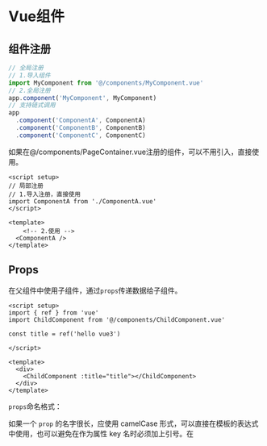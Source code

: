 # Vue组件

## 组件注册

```javascript
// 全局注册
// 1.导入组件
import MyComponent from '@/components/MyComponent.vue'
// 2.全局注册
app.component('MyComponent', MyComponent)
// 支持链式调用
app
  .component('ComponentA', ComponentA)
  .component('ComponentB', ComponentB)
  .component('ComponentC', ComponentC)
```

如果在@/components/PageContainer.vue注册的组件，可以不用引入，直接使用。

```vue
<script setup>
// 局部注册
// 1.导入注册，直接使用
import ComponentA from './ComponentA.vue'
</script>

<template>
	<!-- 2.使用 -->
  <ComponentA />
</template>
```

## Props

在父组件中使用子组件，通过`props`传递数据给子组件。

```vue
<script setup>
import { ref } from 'vue'
import ChildComponent from '@/components/ChildComponent.vue'

const title = ref('hello vue3')

</script>

<template>
  <div>
    <ChildComponent :title="title"></ChildComponent>
  </div>
</template>
```

`props`命名格式：

如果一个 `prop` 的名字很长，应使用 camelCase 形式，可以直接在模板的表达式中使用，也可以避免在作为属性 key 名时必须加上引号。在<template>模板内为了和 HTML attribute 对齐，通常会将其写为 kebab-case 形式。

```vue
defineProps({
  greetingMessage: String
})

<span>{{ greetingMessage }}</span>
<MyComponent greeting-message="hello" />
```

静态/动态props：

```vue
// 静态
<BlogPost title="My journey with Vue" />
// 动态v-bind简写:
<BlogPost :title="post.title" />
```

在子组件中通过 `defineProps()`接收父组件传递的值，告诉子组件会接收哪些外部数据。可以是数组类型`defineProps(['title'])`或者对象类型。

```vue
<script setup>
const props = defineProps({
  title: {
    type: String,
    required: true
  }
})

</script>

<template>
  <div>
    {{ props.title }}
  </div>
</template>
```

props校验

```javascript
const props = defineProps({
  propA: {
    type: String | [Array, Number],  // 类型，一种或多种类型
    required: true, // 是否必传
    default: ,// 默认值
    // 如果是对象或数组需要工厂函数返回
    default() {
    	return 
  	},
  	validator(value, props) { // 在 3.4+ 中完整的 props 作为第二个参数传入
   	 return
  	}
  }
})
```

```javascript
defineProps({
  // 基础类型检查
  propA: Number,
  // 多种可能的类型
  propB: [String, Number],
  // 必传，且为 String 类型
  propC: {
    type: String,
    required: true
  },
  // Number 类型的默认值
  propE: {
    type: Number,
    default: 100
  },
  // 对象类型的默认值
  propF: {
    type: Object,
    // 对象或数组的默认值
    // 必须从一个工厂函数返回。
    // 该函数接收组件所接收到的原始 prop 作为参数。
    default(rawProps) {
      return { message: 'hello' }
    }
  },
  // 自定义类型校验函数
  // 在 3.4+ 中完整的 props 作为第二个参数传入
  propG: {
    validator(value, props) {
      // The value must match one of these strings
      return ['success', 'warning', 'danger'].includes(value)
    }
  }
})
```

##  事件

**子组件使用 `defineEmits`** 来定义和发射事件

- 在子组件中，使用 `defineEmits` 来声明可以触发的事件。
- 通过`emits('事件名', 参数)`将该事件发射数据到父组件。
- 子组件的数据通过`defineEmits`来传递给父组件。

```javascript
<script setup>
const props = defineProps({
  title: {
    type: String,
    required: true
  },
  count: {
    type: Number,
    required: true
  }
})

const emits = defineEmits(['increment'])
const emitIncrement = (n) => {
  emits('increment', n)
}
</script>

<template>
  <div>
    {{ props.title }}
    <button @click="emitIncrement(5)">click me increment count: {{ count }}</button>
  </div>
</template>
```

父组件通过 `@事件名` 来监听子组件发射的事件。

当子组件发射事件时，父组件会接收到并执行相应的回调函数。

在父组件中可以使用 kebab-case 形式来监听，在模板中也推荐使用 kebab-case 形式来编写监听器。

```javascript
<script setup>
import { ref } from 'vue'
import ChildComponent from '@/components/ChildComponent.vue'

const title = ref('hello vue3')
const count = ref(0)

const onIncrement = (n) => {
  // count.value++
  count.value += 5
}
</script>

<template>
  <div>
    <ChildComponent :title="title" :count="count" @increment="onIncrement"></ChildComponent>
  </div>
</template>
```

## mitt

mitt官网：https://github.com/developit/mitt

使用

创建utils/emitter.js

```javascript
import mitt from 'mitt'

const emiiter = mitt()

export default emiiter
```

在main.js中导入

```javascript
import emiter from '@/utils/emitter'
app.use(emiter)
```

基本语法

```javascript
import mitt from 'mitt'

const emitter = mitt()

// listen to an event
emitter.on('foo', e => console.log('foo', e) )

// listen to all events
emitter.on('*', (type, e) => console.log(type, e) )

// fire an event
emitter.emit('foo', { a: 'b' })

// clearing all events
emitter.all.clear()

// working with handler references:
function onFoo() {}
emitter.on('foo', onFoo)   // listen
emitter.off('foo', onFoo)  // unlisten
```

## V-model

`v-model`在父组件的子组件上绑定，实现数据的双向绑定。

`defineModel()`在子组件上定义，可以修改父组件中传递过来的数据。

`defineModel()` 返回的值是一个 ref。它可以像其他 ref 一样被访问以及修改，不过它能起到在父组件和当前变量之间的双向绑定的作用：

- 它的 `.value` 和父组件的 `v-model` 的值同步；
- 当它被子组件变更了，会触发父组件绑定的值一起更新。

`defineModel` 是一个便利宏。编译器将其展开为以下内容：

- 一个名为 `modelValue` 的 prop，本地 ref 的值与其同步；
- 一个名为 `update:modelValue` 的事件，当本地 ref 的值发生变更时触发。

```vue
<!-- Child.vue -->
<script setup>
const model = defineModel()

function update() {
  model.value++
}
</script>

<template>
  <div>Parent bound v-model is: {{ model }}</div>
  <button @click="update">Increment</button>
</template>
```

父组件用 `v-model` 绑定一个值。

```vue
<!-- Parent.vue -->
<Child v-model="countModel" />
```

### 底层机制

vue2中，`v-model`是`:value`和`@input`的简写。

vue3中，`v-model`是`:modelValue=username`和`@update:modelValue="$event => (username = $event)"`的简写。如果是`input`元素，可以简写`:value="username"`和` @input="$event => (username = $event)"`。

在组件中通过`v-model`简写，需要用`defineProps`接收数据和`defineEmits`发送事件。

```vue
<!-- Parent.vue -->
<!-- 1.原生HTML元素 -->
<!-- <input v-model="username" />  // 简写 -->
<input
  :value="username"
  @input="username = $event.target.value"
/>
<!-- 2.用在组件上 -->
<!-- <Child v-model="username" />  // 简写 -->
<Child :modelValue="username" @update:modelValue="$event => (username = $event)" />

<!-- Child.vue -->
<script setup>
const props = defineProps(['modelValue'])
const emit = defineEmits(['update:modelValue'])
</script>

<template>
<!-- 因为是input元素，可以用:value和@input简写，其他元素需要写:value=modelValue和@update:modelValue -->
  <input
    :value="modelValue"
    @input="emit('update:modelValue', $event.target.value)"
  />
</template>
```

### 实战案例

ChannelSelect.vue，在子组件中通过`defineModel()`绑定父组件传递的数据，`v-model`也可以直接绑定。

```vue
<script setup>
import { useArticleStore } from '@/stores/index'
import { onMounted } from 'vue'

const articleStore = useArticleStore()
onMounted(() => articleStore.getChannelList())

const channelList = articleStore.channelList

// defineProps({
//   modelValue: {
//     type: [Number, String]
//   }
// })
// defineEmits(['update:modelValue'])

const model = defineModel({
  name: 'modelValue',
  type: [Number, String],
})
</script>

<template>
      <!-- :modelValue="modelValue"
    @update:modelValue="$emit('update:modelValue', $event)" -->
  <div class="channel-select" style="width: 100%;">
    <el-select
    placeholder="请选择"
    style="width: 100%;"
    v-model="model"
    >
      <!-- label为显示的文字，value为选中的值，一般是id -->
      <el-option v-for="channel in channelList" :key="channel.id" :label="channel.cate_name" :value="channel.id"></el-option>
    </el-select>
  </div>
</template>
```

在父组件中通过`v-model`绑定。

```vue
<!-- vue2中，v-model是:value和@input的简写 -->
<!-- vue3中，v-model是:modelValue=""和@update:modelValue的简写 -->
<!-- 运用到子组件的V-model绑定数据 -->
<Channel-select v-model="params.cate_id"></Channel-select>
```

## 透传 Attributes

**透传 attribute**指的是传递给一个组件，却没有被该组件声明为 props 或 emits 的 attribute 或者 `v-on` 事件监听器。最常见的例子就是 `class`、`style` 和 `id`。

**透传 attribute**是指由父组件传入，且没有被子组件声明为 props 或是组件自定义事件的 attributes 和事件处理函数。

如果一个子组件的根元素已经有了 `class` 或 `style` attribute，它会和从父组件上继承的值合并。同样的规则也适用于 `v-on` 事件监听器。

默认情况下，若是单一根节点组件，`$attrs` 中的所有属性都是直接自动继承自组件的根元素。而多根节点组件则不会如此，同时也可以通过配置`ingeritAttrs`选项来显式地关闭该行为。

`$attrs`:一个包含了组件所有透传 attributes 的对象。

父组件的数据传递给子组件

```vue
<!-- parent.vue -->
<script setup>
import { ref } from 'vue'
import ChildComponent from '@/components/ChildComponent'  
  
const a = ref('a')
const b = ref('b')
const c = ref('c')

</script>

<template>
  <div>
    <p>父组件数据展示：a:{{ a }}, b:{{ b }}, c: {{ c }}</p>
    <!-- v-bind="{}"可以更对象格式 -->
    <!-- 表示:a="a" :b="b" :c="c" -->
    <ChildComponent v-bind="{a: a, b: b, c: c}"></ChildComponent>
  </div>
</template>
```

如果子组件没有用`defineProps()`接收，则都在`$attrs`上，通过`v-bind="$attrs"`传递给孙组件。

```vue
<script setup>
import GrandChildComponent from './GrandChildComponent.vue'
</script>

<template>
  <div>
    <GrandChildComponent v-bind="$attrs"></GrandChildComponent>
  </div>
</template>
```

在孙组件上通过`defineProps()`接收子组件的`$attrs`。

```vue
<script setup>
defineProps(['a', 'b', 'c'])
</script>

<template>
  <div>
    <span>{{ a }}</span>
    <span>{{ b }}</span>
    <span>{{ c }}</span>
  </div>
</template>
```

反之，子组件数据传递给父组件，在父组件中定义方法接收，`:`将方法传递给子组件，子组件不需要改

```vue
<!-- parent.vue -->
<script setup>
import { ref } from 'vue'
import ChildComponent from '@/components/ChildComponent'  
  
const a = ref('a')
const b = ref('b')
const c = ref('c')

const receivedData = ref('')
const receiveGrandData = (value) => {
  receivedData.value = value
}
</script>

<template>
  <div>
    <p>父组件数据展示：a:{{ a }}, b:{{ b }}, c: {{ c }}</p>
    <!-- v-bind="{}"可以更对象格式 -->
    <!-- 表示:a="a" :b="b" :c="c" -->
    <ChildComponent v-bind="{a: a, b: b, c: c, receiveGrandData: receiveGrandData}"></ChildComponent>
  </div>
</template>
```

孙组件通过`defineProps()`接收方法

```vue
<script setup>
import { ref } from 'vue'

defineProps(['a', 'b', 'c', 'receiveGrandData'])

const d = ref('d')

</script>

<template>
  <div>
    <span>{{ a }}</span>
    <span>{{ b }}</span>
    <span>{{ c }}</span>
    <span>孙组件数据： {{ d }}</span>
    <button @click="receiveGrandData(d)">click me send d to parent.vue</button>
  </div>
</template>
```

## 依赖注入

`provide` 和 `inject` :一个父组件相对于其所有的后代组件，会作为**依赖提供者**。任何后代的组件树，无论层级有多深，都可以**注入**由父组件提供给整条链路的依赖。

![](D:\学习\program\前端学习\Vue\Vue-notes\images\provide-inject.C0gAIfVn.png)



`provide()`为组件后代提供数据。`provide()` 接受两个参数：**第一个参数被称为<u>注入名</u>**，可以是一个字符串或是一个 `Symbol`，**第二个参数是要提供的值**，值可以是任意类型，包括响应式的状态。

```javascript
<!-- parent.vue -->
<script setup>
import { ref, provide } from 'vue'
import { countSymbol } from './injectionSymbols'

// 提供静态值
provide('path', '/project/')

// 提供响应式的值
const count = ref(0)
provide('count', count)

// 提供时将 Symbol 作为 key
provide(countSymbol, count)
</script>
```

应用层`app.provide()`:除了在一个组件中提供依赖，还可以在整个应用层面提供依赖：在应用级别提供的数据在该应用内的所有组件中都可以注入。

```javascript
import { createApp } from 'vue'

const app = createApp({})

app.provide(/* 注入名 */ 'message', /* 值 */ 'hello!')
```

`inject()`注入一个由祖先组件或整个应用 (通过 `app.provide()`) 提供的值。

- 第一个参数是注入的 key。
- 第二个参数是可选的，即在没有匹配到 key 时使用的默认值。
- 第二个参数也可以是一个工厂函数，用来返回某些创建起来比较复杂的值。在这种情况下，你必须将 `true` 作为第三个参数传入，表明这个函数将作为工厂函数使用，而非值本身。

```javascript
<script setup>
import { inject } from 'vue'
import { countSymbol } from './injectionSymbols'

// 注入不含默认值的静态值
const path = inject('path')

// 注入响应式的值
const count = inject('count')

// 通过 Symbol 类型的 key 注入
const count2 = inject(countSymbol)

// 注入一个值，若为空则使用提供的默认值
const bar = inject('path', '/default-path')

// 注入一个值，若为空则使用提供的函数类型的默认值
const fn = inject('function', () => {})

// 注入一个值，若为空则使用提供的工厂函数
const baz = inject('factory', () => new ExpensiveObject(), true)
</script>
```

如果子传父，则在父组件中定义函数，`provide('函数名', 函数)`传递给子组件。

```vue
<!-- parent.vue -->
<script setup>
import { ref, provide } from 'vue'

const parentMoney = ref('100万元')
provide('parentMoney', parentMoney)

const getChildData = (value) => {
  parentMoney.value = value
}
provide('getChildData', getChildData)
</script>

<template>
  <div>
    <div>父亲的钱：{{ parentMoney }}</div>
  </div>
</template>
```

子组件`inject('接收')`

```javascript
<script setup>
import { ref, inject } from 'vue'
const childMoney = ref('10000万元')
const receivedData = inject('parentMoney')
const getChildData = inject('getChildData')
</script>

<template>
  <div>
    <div>孩子接收父组件的钱：{{ receivedData }}</div>
    <button @click="getChildData(childMoney)">getChildData</button>
  </div>
</template>
```

## `$refs`和`$parent`

`$refs`:一个包含 DOM 元素和组件实例的对象。

先在模板`<template>`中绑定方法，传入参数`$refs`获取，js定义方法，传入参数`refs`。

```vue
<!-- parent.vue -->
<script setup>
import { ref } from 'vue'
import ChildComponent from '@/components/ChildComponent.vue'
import ChildComponent2 from '@/components/ChildComponent2.vue'

const childRef1 = ref()
const childRef2 = ref()

const getChildRef = (refs) => {
  for ( let key in refs) {
    console.log(refs[key])
  }
}
</script>

<template>
  <div>
    <ChildComponent ref="childRef1"></ChildComponent>
    <ChildComponent2 ref="childRef2"></ChildComponent2>
    <div @click="getChildRef($refs)">ddd 拿childRef</div>
  </div>
</template>
```

`$parent`:当前组件可能存在的**父组件实例**，如果当前组件是顶层组件，则为 `null`。

要先在模板`<template>`中绑定方法，传入参数`$parent`获取，js定义方法，传入参数`parent`。

```vue
<!-- child.vue -->
<script setup>
const getParent = (parent) => {
  console.log(parent)
}
</script>

<template>
  <div>
    <div @click="getParent($parent)">ddd获取parentRef</div>
  </div>
</template>
```

`$refs`和`$parent`都要在`onmounted()`DOM元素挂载后才能获取。

## 插槽

`<slot>` 元素是一个**插槽出口** (slot outlet)，标示了父元素提供的**插槽内容** (slot content) 将在哪里被渲染。

`<slot>`用在子元素中，因为不确定内容，但确定结构，在父元素中通过`<template>`，在里面写内容。如果是具名插槽`<slot name="header">`，则在`<template v-slot:header>`或`<template #header>`中写内容。

![](D:\学习\program\前端学习\Vue\Vue-notes\images\slots.CKcE8XYd.png)

插槽内容可以访问到父组件的数据作用域，因为插槽内容本身是在父组件模板中定义的。

**默认内容**:在子组件的`<slot></slot>`定义默认内容即可。

`具名插槽`：带 `name` 的插槽。没有提供 `name` 的 `<slot>` 出口会隐式地命名为“default”。

要为具名插槽传入内容，使用一个含 `v-slot` 指令的 `<template>` 元素，并将目标插槽的名字传给该指令，可以简写为`#`，`#default`就是默认插槽，可以省略不写。

```vue
<BaseLayout>
  // <template v-slot:header> 可以简写为 <template #header>
  <template v-slot:header>
    <!-- header 插槽的内容放这里 -->
  </template>
</BaseLayout>
```

![](D:\学习\program\前端学习\Vue\Vue-notes\images\named-slots.CCIb9Mo_.png)

插槽内容**无法访问**子组件的数据。Vue 模板中的表达式只能访问其定义时所处的作用域，这和 JavaScript 的词法作用域规则是一致的。换言之：

> 父组件模板中的表达式只能访问父组件的作用域；子组件模板中的表达式只能访问子组件的作用域。

可以像对组件传递`props`那样，向一个插槽的出口上传递 attributes。

```vue
<!-- Game.vue 的模板 -->
<script setup>
import { ref, reactive } from 'vue'

const games = reactive([
   {id:'fdgsbfg01', name: '王者荣耀'} ,
   {id:'fdgsbfg02', name: '英雄联盟'} ,
   {id:'fdgsbfg03', name: '明日方舟'} ,
   {id:'fdgsbfg04', name: '第五人格'} ,
	])
const title = ref('我爱玩的游戏')
</script>

<template>
  <div class="game">
    <slot :game="games" :title="title">游戏</slot>
  </div>
</template>
```

当需要接收插槽`props`时，默认插槽和具名插槽的使用方式有一些小区别。

默认插槽接受`props`，通过子组件标签上的 `v-slot="slotProps"` 指令，直接接收到了一个插槽`props`对象:`slotProps`是一个对象，包括子组件向父组件传递的所有props数据。

```vue
<Game v-slot="slotProps">
  <h2>{{ slotProps.title }}</h2>
  <ul>
    <li v-for="game in slotProps.games" :key="game.id">{{ game.name}}</li>
  </ul>
</Game>
<!-- 对象解构 -->
<Game v-slot="{ games, title }">
  <h2>{{ title }}</h2>
  <ul>
    <li v-for="game in games" :key="game.id">{{ game.name}}</li>
  </ul>
</Game>
```

具名作用域插槽：向具名插槽传入`props`,父组件的`<template>`通过`v-slot:name="slotProps"`或者`#name="slotProps"`接收`props`。

```vue
<!-- Game.vue 的模板 -->
<template>
  <div class="game">
    <slot name = "game" :game="games" :title="title">游戏</slot>
  </div>
</template>
```



```vue
<Game>
  <template v-solt:game="gameProps">
    {{ gameProps }}
  </template>
</Game>
```

